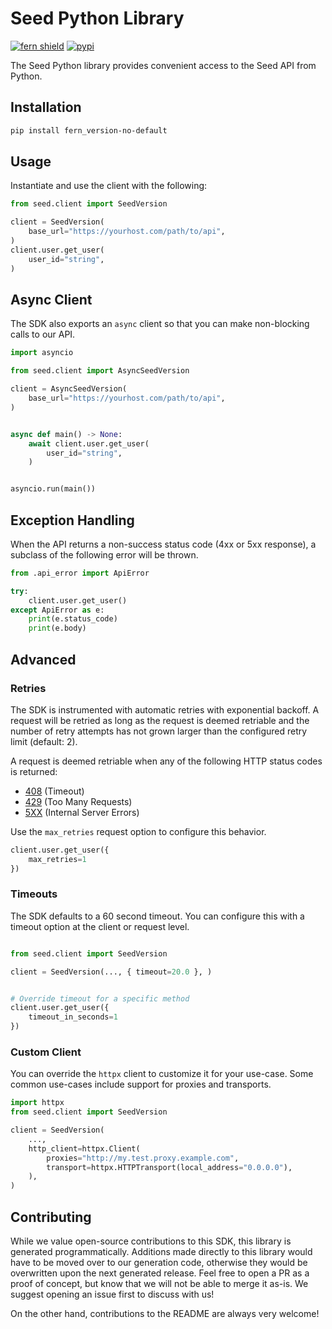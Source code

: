 # Seed Python Library

[![fern shield](https://img.shields.io/badge/%F0%9F%8C%BF-SDK%20generated%20by%20Fern-brightgreen)](https://github.com/fern-api/fern)
[![pypi](https://img.shields.io/pypi/v/fern_version-no-default)](https://pypi.python.org/pypi/fern_version-no-default)

The Seed Python library provides convenient access to the Seed API from Python.

## Installation

```sh
pip install fern_version-no-default
```

## Usage

Instantiate and use the client with the following:

```python
from seed.client import SeedVersion

client = SeedVersion(
    base_url="https://yourhost.com/path/to/api",
)
client.user.get_user(
    user_id="string",
)
```

## Async Client

The SDK also exports an `async` client so that you can make non-blocking calls to our API.

```python
import asyncio

from seed.client import AsyncSeedVersion

client = AsyncSeedVersion(
    base_url="https://yourhost.com/path/to/api",
)


async def main() -> None:
    await client.user.get_user(
        user_id="string",
    )


asyncio.run(main())
```

## Exception Handling

When the API returns a non-success status code (4xx or 5xx response), a subclass of the following error
will be thrown.

```python
from .api_error import ApiError

try:
    client.user.get_user()
except ApiError as e:
    print(e.status_code)
    print(e.body)
```

## Advanced

### Retries

The SDK is instrumented with automatic retries with exponential backoff. A request will be retried as long
as the request is deemed retriable and the number of retry attempts has not grown larger than the configured
retry limit (default: 2).

A request is deemed retriable when any of the following HTTP status codes is returned:

- [408](https://developer.mozilla.org/en-US/docs/Web/HTTP/Status/408) (Timeout)
- [429](https://developer.mozilla.org/en-US/docs/Web/HTTP/Status/429) (Too Many Requests)
- [5XX](https://developer.mozilla.org/en-US/docs/Web/HTTP/Status/500) (Internal Server Errors)

Use the `max_retries` request option to configure this behavior.

```python
client.user.get_user({
    max_retries=1
})
```

### Timeouts

The SDK defaults to a 60 second timeout. You can configure this with a timeout option at the client or request level.

```python

from seed.client import SeedVersion

client = SeedVersion(..., { timeout=20.0 }, )


# Override timeout for a specific method
client.user.get_user({
    timeout_in_seconds=1
})
```

### Custom Client

You can override the `httpx` client to customize it for your use-case. Some common use-cases include support for proxies
and transports.
```python
import httpx
from seed.client import SeedVersion

client = SeedVersion(
    ...,
    http_client=httpx.Client(
        proxies="http://my.test.proxy.example.com",
        transport=httpx.HTTPTransport(local_address="0.0.0.0"),
    ),
)
```

## Contributing

While we value open-source contributions to this SDK, this library is generated programmatically.
Additions made directly to this library would have to be moved over to our generation code,
otherwise they would be overwritten upon the next generated release. Feel free to open a PR as
a proof of concept, but know that we will not be able to merge it as-is. We suggest opening
an issue first to discuss with us!

On the other hand, contributions to the README are always very welcome!
